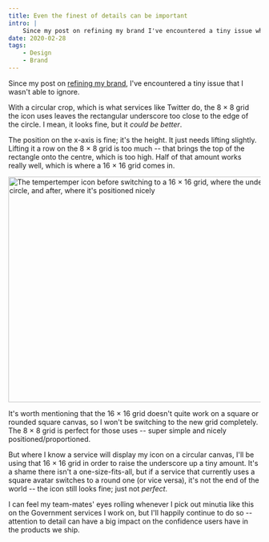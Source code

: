 ```yaml
---
title: Even the finest of details can be important
intro: |
    Since my post on refining my brand I've encountered a tiny issue where, with a circular crop, the underscore is too close to the edge of the circle.
date: 2020-02-28
tags:
    - Design
    - Brand
---
```


Since my post on [refining my brand](/blog/the-simplest-solutions-are-usually-the-best), I've encountered a tiny issue that I wasn't able to ignore.

With a circular crop, which is what services like Twitter do, the 8 × 8 grid the icon uses leaves the rectangular underscore too close to the edge of the circle. I mean, it looks fine, but it *could be better*.

The position on the x-axis is fine; it's the height. It just needs lifting slightly. Lifting it a row on the 8 × 8 grid is too much -- that brings the top of the rectangle onto the centre, which is too high. Half of that amount works really well, which is where a 16 × 16 grid comes in.

<picture>
    <source srcset="/assets/img/blog/tempertemper-logo--v2.1--icon--round.avif" type="image/avif" />
    <source srcset="/assets/img/blog/tempertemper-logo--v2.1--icon--round.webp" type="image/webp" />
    <img src="/assets/img/blog/tempertemper-logo--v2.1--icon--round.png" alt="The tempertemper icon before switching to a 16 × 16 grid, where the underscore sits too close to the edge of the circle, and after, where it's positioned nicely" width="800" height="450" decoding="async" />
</picture>

It's worth mentioning that the 16 × 16 grid doesn't quite work on a square or rounded square canvas, so I won't be switching to the new grid completely. The 8 × 8 grid is perfect for those uses -- super simple and nicely positioned/proportioned.

But where I know a service will display my icon on a circular canvas, I'll be using that 16 × 16 grid in order to raise the underscore up a tiny amount. It's a shame there isn't a one-size-fits-all, but if a service that currently uses a square avatar switches to a round one (or vice versa), it's not the end of the world -- the icon still looks fine; just not *perfect*.

I can feel my team-mates' eyes rolling whenever I pick out minutia like this on the Government services I work on, but I'll happily continue to do so -- attention to detail can have a big impact on the confidence users have in the products we ship.
